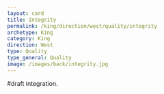 ```yaml
---
layout: card
title: Integrity
permalink: /king/direction/west/quality/integrity
archetype: King
category: King
direction: West
type: Quality
type_general: Quality
image: /images/back/integrity.jpg
---
```

#draft integration.
